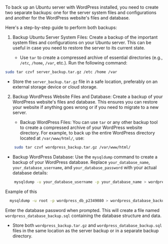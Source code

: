 To back up an Ubuntu server with WordPress installed, you need to create two separate backups: one for the server system files and configurations and another for the WordPress website's files and database.

Here's a step-by-step guide to perform both backups:

1. Backup Ubuntu Server System Files:
   Create a backup of the important system files and configurations on your Ubuntu server. This can be useful in case you need to restore the server to its current state.

   - Use `tar` to create a compressed archive of essential directories (e.g., `/etc`, `/home`, `/var`, etc.). Run the following command:

 ```bash
 sudo tar czvf server_backup.tar.gz /etc /home /var
```

   - Store the `server_backup.tar.gz` file in a safe location, preferably on an external storage device or cloud storage.

2. Backup WordPress Website Files and Database:
   Create a backup of your WordPress website's files and database. This ensures you can restore your website if anything goes wrong or if you need to migrate to a new server.

   - Backup WordPress Files:
     You can use `tar` or any other backup tool to create a compressed archive of your WordPress website directory. For example, to back up the entire WordPress directory located at `/var/www/html/`, use:

 ```bash
     sudo tar czvf wordpress_backup.tar.gz /var/www/html/
 ```

   - Backup WordPress Database:
     Use the `mysqldump` command to create a backup of your WordPress database. Replace `your_database_name`, `your_database_username`, and `your_database_password` with your actual database details:

 ```bash
     mysqldump -u your_database_username -p your_database_name > wordpress_database_backup.sql
 ```
  Example of this 
         
 ```bash
   mysqldump -u root -p wordpress_db_p2349080 > wordpress_database_backup.sql
 ```


  Enter the database password when prompted. This will create a file named `wordpress_database_backup.sql` containing the database structure and data.

   - Store both `wordpress_backup.tar.gz` and `wordpress_database_backup.sql` files in the same location as the server backup or in a separate backup directory.




